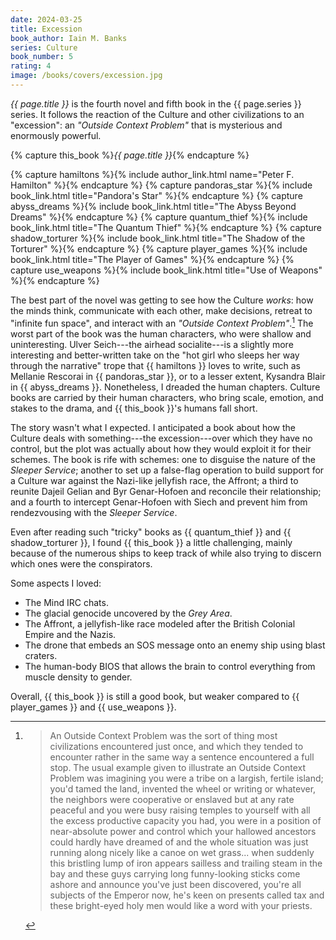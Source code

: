 ```yaml
---
date: 2024-03-25
title: Excession
book_author: Iain M. Banks
series: Culture
book_number: 5
rating: 4
image: /books/covers/excession.jpg
---
```


<cite class="book-title">{{ page.title }}</cite> is the fourth novel and fifth
book in the <span class="book-series">{{ page.series }}</span> series. It
follows the reaction of the Culture and other civilizations to an "excession":
an _"Outside Context Problem"_ that is mysterious and enormously powerful.

{% capture this_book %}<cite class="book-title">{{ page.title }}</cite>{% endcapture %}

{% capture hamiltons %}{% include author_link.html name="Peter F. Hamilton" %}{% endcapture %}
{% capture pandoras_star %}{% include book_link.html title="Pandora's Star" %}{% endcapture %}
{% capture abyss_dreams %}{% include book_link.html title="The Abyss Beyond Dreams" %}{% endcapture %}
{% capture quantum_thief %}{% include book_link.html title="The Quantum Thief" %}{% endcapture %}
{% capture shadow_torturer %}{% include book_link.html title="The Shadow of the Torturer" %}{% endcapture %}
{% capture player_games %}{% include book_link.html title="The Player of Games" %}{% endcapture %}
{% capture use_weapons %}{% include book_link.html title="Use of Weapons" %}{% endcapture %}

The best part of the novel was getting to see how the Culture _works_: how the
minds think, communicate with each other, make decisions, retreat to "infinite
fun space", and interact with an _"Outside Context Problem"_.[^ocp] The worst
part of the book was the human characters, who were shallow and uninteresting.
Ulver Seich---the airhead socialite---is a slightly more interesting and
better-written take on the "hot girl who sleeps her way through the narrative"
trope that {{ hamiltons }} loves to write, such as Mellanie Rescorai in {{
pandoras_star }}, or to a lesser extent, Kysandra Blair in {{ abyss_dreams }}.
Nonetheless, I dreaded the human chapters. Culture books are carried by their
human characters, who bring scale, emotion, and stakes to the drama, and {{
this_book }}'s humans fall short.

The story wasn't what I expected. I anticipated a book about how the Culture
deals with something---the excession---over which they have no control, but
the plot was actually about how they would exploit it for their schemes. The
book is rife with schemes: one to disguise the nature of the _Sleeper
Service_; another to set up a false-flag operation to build support for a
Culture war against the Nazi-like jellyfish race, the Affront; a third to
reunite Dajeil Gelian and Byr Genar-Hofoen and reconcile their relationship;
and a fourth to intercept Genar-Hofoen with Siech and prevent him from
rendezvousing with the _Sleeper Service_.

Even after reading such "tricky" books as {{ quantum_thief }} and {{
shadow_torturer }}, I found {{ this_book }} a little challenging, mainly
because of the numerous ships to keep track of while also trying to discern
which ones were the conspirators.

Some aspects I loved:

- The Mind IRC chats.
- The glacial genocide uncovered by the _Grey Area_.
- The Affront, a jellyfish-like race modeled after the British Colonial Empire
  and the Nazis.
- The drone that embeds an SOS message onto an enemy ship using blast craters.
- The human-body BIOS that allows the brain to control everything from muscle
  density to gender.

Overall, {{ this_book }} is still a good book, but weaker compared to {{
player_games }} and {{ use_weapons }}.

[^ocp]:
    >  An Outside Context Problem was the sort of thing most civilizations
    >  encountered just once, and which they tended to encounter rather in the
    >  same way a sentence encountered a full stop. The usual example given to
    >  illustrate an Outside Context Problem was imagining you were a tribe on
    >  a largish, fertile island; you'd tamed the land, invented the wheel or
    >  writing or whatever, the neighbors were cooperative or enslaved but at
    >  any rate peaceful and you were busy raising temples to yourself with
    >  all the excess productive capacity you had, you were in a position of
    >  near-absolute power and control which your hallowed ancestors could
    >  hardly have dreamed of and the whole situation was just running along
    >  nicely like a canoe on wet grass... when suddenly this bristling lump
    >  of iron appears sailless and trailing steam in the bay and these guys
    >  carrying long funny-looking sticks come ashore and announce you've just
    >  been discovered, you're all subjects of the Emperor now, he's keen on
    >  presents called tax and these bright-eyed holy men would like a word
    >  with your priests.
